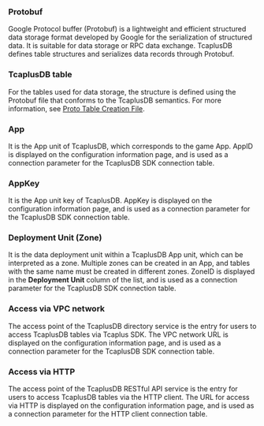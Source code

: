 [//]: # (chinagitpath:XXXXX)

### Protobuf

Google Protocol buffer (Protobuf) is a lightweight and efficient structured data storage format developed by Google for the serialization of structured data. It is suitable for data storage or RPC data exchange. TcaplusDB defines table structures and serializes data records through Protobuf.

### TcaplusDB table

For the tables used for data storage, the structure is defined using the Protobuf file that conforms to the TcaplusDB semantics. For more information, see [Proto Table Creation File](https://intl.cloud.tencent.com/document/product/596/31661).

### App

It is the App unit of TcaplusDB, which corresponds to the game App. AppID is displayed on the configuration information page, and is used as a connection parameter for the TcaplusDB SDK connection table.

### AppKey

It is the App unit key of TcaplusDB. AppKey is displayed on the configuration information page, and is used as a connection parameter for the TcaplusDB SDK connection table.

### Deployment Unit (Zone)

It is the data deployment unit within a TcaplusDB App unit, which can be interpreted as a zone. Multiple zones can be created in an App, and tables with the same name must be created in different zones. ZoneID is displayed in the **Deployment Unit** column of the list, and is used as a connection parameter for the TcaplusDB SDK connection table.

### Access via VPC network

The access point of the TcaplusDB directory service is the entry for users to access TcaplusDB tables via Tcaplus SDK. The VPC network URL is displayed on the configuration information page, and is used as a connection parameter for the TcaplusDB SDK connection table.

### Access via HTTP

The access point of the TcaplusDB RESTful API service is the entry for users to access TcaplusDB tables via the HTTP client. The URL for access via HTTP is displayed on the configuration information page, and is used as a connection parameter for the HTTP client connection table.




